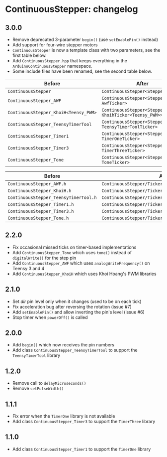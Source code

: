 ContinuousStepper: changelog
============================

3.0.0
-----

* Remove deprecated 3-parameter `begin()` (use `setEnablePin()` instead)
* Add support for four-wire stepper motors
* `ContinuousStepper` is now a template class with two parameters, see the first table below.
* Add `ContinuousStepper.hpp` that keeps everything in the `ArduinoContinuousStepper` namespace.
* Some include files have been renamed, see the second table below.

| Before                                | After                                                       |
|---------------------------------------|-------------------------------------------------------------|
| `ContinuousStepper`                   | `ContinuousStepper<StepperDriver>`                          |
| `ContinuousStepper_AWF`               | `ContinuousStepper<StepperDriver, AwfTicker>`               |
| `ContinuousStepper_KhoiH<Teensy_PWM>` | `ContinuousStepper<StepperDriver, KhoihTicker<Teensy_PWM>>` |
| `ContinuousStepper_TeensyTimerTool`   | `ContinuousStepper<StepperDriver, TeensyTimerToolTicker>`   |
| `ContinuousStepper_Timer1`            | `ContinuousStepper<StepperDriver, TimerOneTicker>`          |
| `ContinuousStepper_Timer3`            | `ContinuousStepper<StepperDriver, TimerThreeTicker>`        |
| `ContinuousStepper_Tone`              | `ContinuousStepper<StepperDriver, ToneTicker>`              |

| Before                                | After                                                |
|---------------------------------------|------------------------------------------------------|
| `ContinuousStepper_AWF.h`             | `ContinuousStepper/Tickers/AnalogWriteFrequency.hpp` |
| `ContinuousStepper_KhoiH.h`           | `ContinuousStepper/Tickers/Khoih_PWM.hpp`            |
| `ContinuousStepper_TeensyTimerTool.h` | `ContinuousStepper/Tickers/TeensyTimerTool.hpp`      |
| `ContinuousStepper_Timer1.h`          | `ContinuousStepper/Tickers/TimerOne.hpp`             |
| `ContinuousStepper_Timer3.h`          | `ContinuousStepper/Tickers/TimerThree.hpp`           |
| `ContinuousStepper_Tone.h`            | `ContinuousStepper/Tickers/Tone.hpp`                 |

2.2.0
-----

* Fix occasional missed ticks on timer-based implementations
* Add `ContinuousStepper_Tone` which uses `tone()` instead of `digitalWrite()` for the step pin
* Add `ContinuousStepper_AWF` which uses `analogWriteFrequency()` on Teensy 3 and 4
* Add `ContinuousStepper_KhoiH` which uses Khoi Hoang's PWM libraries

2.1.0
-----

* Set *dir* pin level only when it changes (used to be on each tick)
* Fix acceleration bug after reversing the rotation (issue #7)
* Add `setEnablePin()` and allow inverting the pin's level (issue #6)
* Stop timer when `powerOff()` is called

2.0.0
-----

* Add `begin()` which now receives the pin numbers
* Add class `ContinuousStepper_TeensyTimerTool` to support the `TeensyTimerTool` library

1.2.0
-----

* Remove call to `delayMicroseconds()`
* Remove `setPulseWidth()`

1.1.1
-----

* Fix error when the `TimerOne` library is not available
* Add class `ContinuousStepper_Timer3` to support the `TimerThree` library

1.1.0
-----

* Add class `ContinuousStepper_Timer1` to support the `TimerOne` library

